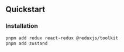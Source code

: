 ## Quickstart

### Installation

```bash
pnpm add redux react-redux @reduxjs/toolkit
pnpm add zustand


```
